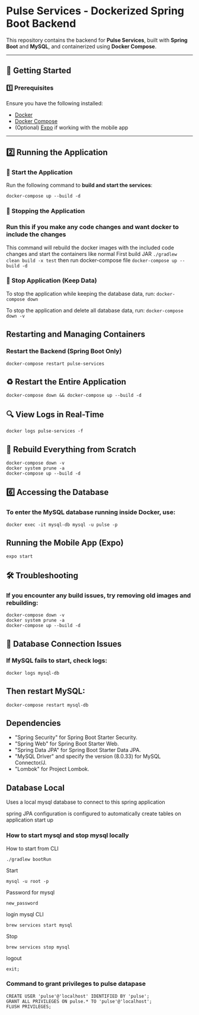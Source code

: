 # Pulse Services - Dockerized Spring Boot Backend

This repository contains the backend for **Pulse Services**, built with **Spring Boot** and **MySQL**, and containerized using **Docker Compose**.

---

## 🚀 Getting Started

### **1️⃣ Prerequisites**
Ensure you have the following installed:
- [Docker](https://www.docker.com/get-started)
- [Docker Compose](https://docs.docker.com/compose/)
- (Optional) [Expo](https://expo.dev/) if working with the mobile app

---

## **2️⃣ Running the Application**

### **🏃 Start the Application**
Run the following command to **build and start the services**:

```docker-compose up --build -d```

### **🏃 Stopping the Application**

### Run this if you make any code changes and want docker to include the changes 
This command will rebuild the docker images with the included code changes and start the containers like normal
First build JAR ```./gradlew clean build -x test``` then run docker-compose file
```docker-compose up --build -d```

### 🛑 Stop Application (Keep Data)
To stop the application while keeping the database data, run:
```docker-compose down```

To stop the application and delete all database data, run:
```docker-compose down -v```

## Restarting and Managing Containers
### Restart the Backend (Spring Boot Only)
```docker-compose restart pulse-services```

## ♻️ Restart the Entire Application
```docker-compose down && docker-compose up --build -d```

## 🔍 View Logs in Real-Time
```docker logs pulse-services -f```

## 🔄 Rebuild Everything from Scratch
```aiignore
docker-compose down -v
docker system prune -a
docker-compose up --build -d
```

## 6️⃣ Accessing the Database
### To enter the MySQL database running inside Docker, use:
```docker exec -it mysql-db mysql -u pulse -p```

##  Running the Mobile App (Expo)
```expo start```

## 🛠️ Troubleshooting
### If you encounter any build issues, try removing old images and rebuilding:

```
docker-compose down -v
docker system prune -a
docker-compose up --build -d
```

## 🐘 Database Connection Issues
### If MySQL fails to start, check logs:
```docker logs mysql-db```

## Then restart MySQL:
```docker-compose restart mysql-db```

## Dependencies
- "Spring Security" for Spring Boot Starter Security.
- "Spring Web" for Spring Boot Starter Web.
- "Spring Data JPA" for Spring Boot Starter Data JPA.
- "MySQL Driver" and specify the version (8.0.33) for MySQL Connector/J.
- "Lombok" for Project Lombok.

## Database Local
Uses a local mysql database to connect to this spring application

spring JPA configuration is configured to automatically create tables on application start up

### How to start mysql and stop mysql locally

How to start from CLI
```agsl
./gradlew bootRun
```

Start

```
mysql -u root -p
```

Password for mysql
```agsl
new_password
```

login mysql CLI

```
brew services start mysql
```

Stop

```
brew services stop mysql
```

logout

```
exit;
```

### Command to grant privileges to pulse datapase
```
CREATE USER 'pulse'@'localhost' IDENTIFIED BY 'pulse';
GRANT ALL PRIVILEGES ON pulse.* TO 'pulse'@'localhost';
FLUSH PRIVILEGES;

```